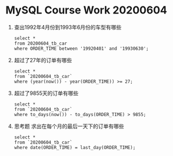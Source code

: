 # MySQL Course Work 20200604

1. 查出1992年4月份到1993年6月份的车型有哪些

   ```mysql
   select *
   from 20200604_tb_car
   where ORDER_TIME between '19920401' and '19930630';
   ```
   
   
   
2. 超过了27年的订单有哪些

   ```mysql
   select *
   from `20200604_tb_car`
   where (year(now()) - year(ORDER_TIME)) >= 27;
   ```

   

3. 超过了9855天的订单有哪些

   ```mysql
   select *
   from `20200604_tb_car`
   where to_days(now()) - to_days(ORDER_TIME) > 9855;
   ```

   

4. 思考题   求出在每个月的最后一天下的订单有哪些

   ```mysql
   select *
   from `20200604_tb_car`
   where date(ORDER_TIME) = last_day(ORDER_TIME);
   ```

   
